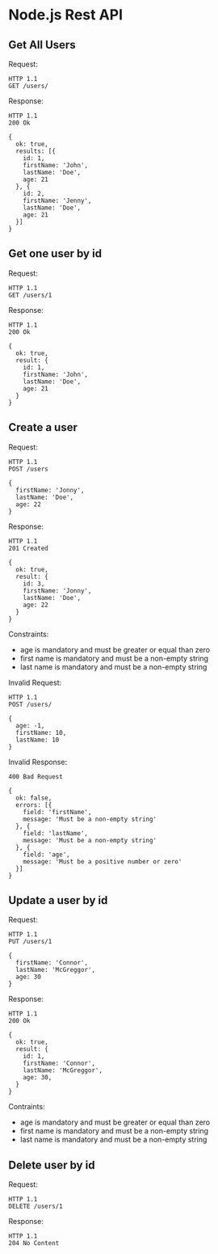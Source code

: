 # Node.js Rest API

## Get All Users

Request:

```
HTTP 1.1
GET /users/
```

Response:

```
HTTP 1.1
200 Ok

{
  ok: true,
  results: [{
    id: 1,
    firstName: 'John',
    lastName: 'Doe',
    age: 21
  }, {
    id: 2,
    firstName: 'Jenny',
    lastName: 'Doe',
    age: 21
  }]
}
```

## Get one user by id

Request:

```
HTTP 1.1
GET /users/1
```

Response:

```
HTTP 1.1
200 Ok

{
  ok: true,
  result: {
    id: 1,
    firstName: 'John',
    lastName: 'Doe',
    age: 21
  }
}
```

## Create a user

Request:

```
HTTP 1.1
POST /users

{
  firstName: 'Jonny',
  lastName: 'Doe',
  age: 22
}
```

Response:

```
HTTP 1.1
201 Created

{
  ok: true,
  result: {
    id: 3,
    firstName: 'Jonny',
    lastName: 'Doe',
    age: 22
  }
}
```

Constraints:

- age is mandatory and must be greater or equal than zero
- first name is mandatory and must be a non-empty string
- last name is mandatory and must be a non-empty string

Invalid Request:

```
HTTP 1.1
POST /users/

{
  age: -1,
  firstName: 10,
  lastName: 10
}
```

Invalid Response:

```
400 Bad Request

{
  ok: false,
  errors: [{
    field: 'firstName',
    message: 'Must be a non-empty string'
  }, {
    field: 'lastName',
    message: 'Must be a non-empty string'
  }, {
    field: 'age',
    message: 'Must be a positive number or zero'
  }]
}
```

## Update a user by id

Request:

```
HTTP 1.1
PUT /users/1

{
  firstName: 'Connor',
  lastName: 'McGreggor',
  age: 30
}
```

Response:

```
HTTP 1.1
200 Ok

{
  ok: true,
  result: {
    id: 1,
    firstName: 'Connor',
    lastName: 'McGreggor',
    age: 30,
  }
}
```

Contraints:

- age is mandatory and must be greater or equal than zero
- first name is mandatory and must be a non-empty string
- last name is mandatory and must be a non-empty string

## Delete user by id

Request:

```
HTTP 1.1
DELETE /users/1
```

Response:

```
HTTP 1.1
204 No Content
```

